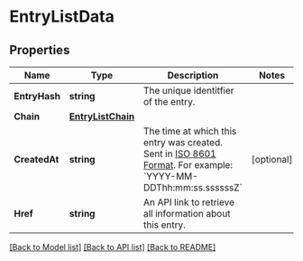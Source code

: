 # EntryListData

## Properties
Name | Type | Description | Notes
------------ | ------------- | ------------- | -------------
**EntryHash** | **string** | The unique identitfier of the entry. | 
**Chain** | [**EntryListChain**](EntryList_chain.md) |  | 
**CreatedAt** | **string** | The time at which this entry was created. Sent in [ISO 8601 Format](https://en.wikipedia.org/wiki/ISO_8601). For example: &#x60;YYYY-MM-DDThh:mm:ss.ssssssZ&#x60; | [optional] 
**Href** | **string** | An API link to retrieve all information about this entry. | 

[[Back to Model list]](../README.md#documentation-for-models) [[Back to API list]](../README.md#documentation-for-api-endpoints) [[Back to README]](../README.md)


